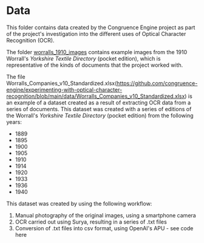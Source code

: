 # Data
This folder contains data created by the Congruence Engine project as part of the project's investigation into the different uses of Optical Character Recognition (OCR). 

The folder [worralls_1910_images](https://github.com/congruence-engine/experimenting-with-optical-character-recognition/tree/main/data/worralls_1910_images) contains example images from the 1910 Worrall's *Yorkshire Textile Directory* (pocket edition), which is representative of the kinds of documents that the project worked with. 

The file Worralls_Companies_v10_Standardized.xlsx(https://github.com/congruence-engine/experimenting-with-optical-character-recognition/blob/main/data/Worralls_Companies_v10_Standardized.xlsx) is an example of a dataset created as a result of extracting OCR data from a series of documents. This dataset was created with a series of editions of the Worrall's *Yorkshire Textile Directory* (pocket edition) from the following years:
* 1889
* 1895
* 1900
* 1905
* 1910
* 1914
* 1920
* 1933
* 1936
* 1940

This dataset was created by using the following workflow:
1. Manual photography of the original images, using a smartphone camera
2. OCR carried out using Surya, resulting in a series of .txt files
3. Conversion of .txt files into csv format, using OpenAI's APU - see code here
